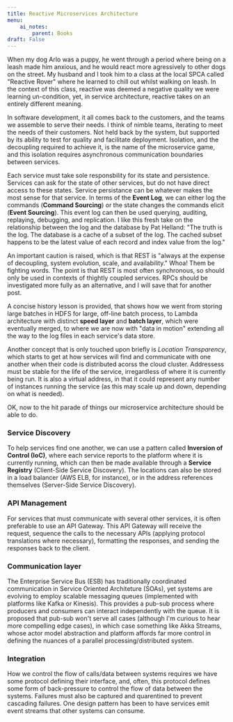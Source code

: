 ```yaml
---
title: Reactive Microservices Architecture
menu:
    ai_notes:
        parent: Books
draft: False 
---
```

When my dog Arlo was a puppy, he went through a period where being on a leash
made him anxious, and he would react more agressively to other dogs on the street.
My husband and I took him to a class at the local SPCA called "Reactive Rover"
where he learned to chill out whilst walking on leash. In the context of this
class, reactive was deemed a negative quality we were learning un-condition, yet, 
in service architecture, reactive takes on an entirely different meaning. 

In software development, it all comes back to the customers, and the teams we 
assemble to serve their needs. I think of nimble teams, iterating to meet the
needs of their customers. Not held back by the system, but supported by its 
ability to test for quality and facilitate deployment. Isolation, and the 
decoupling required to achieve it, is the name of the microservice game, and 
this isolation requires asynchronous communication boundaries between services.

Each service must take sole responsbility for its state and persistence. Services
can ask for the state of other services, but do not have direct access to these 
states. Service persistance can be whatever makes the most sense for that service.
In terms of the **Event Log**, we can either log the commands (**Command Sourcing**)
or the state changes the commands elicit (**Event Sourcing**). This event log
can then be used querying, auditing, replaying, debugging, and replication. I 
like this fresh take on the relationship between the log and the database by
Pat Helland: "The truth is the log. The database is a cache of a subset of the
log. The cached subset happens to be the latest value of each record and index
value from the log."

An important caution is raised, which is that REST is "always at the expense
of decoupling, system evolution, scale, and availability." Whoa! Them be 
fighting words. The point is that REST is most often synchronous, so should 
only be used in contexts of thightly coupled services. RPCs should be investigated
more fully as an alternative, and I will save that for another post. 

A concise history lesson is provided, that shows how we went from storing large
batches in HDFS for large, off-line batch process, to Lambda architecture with
distinct **speed layer** and **batch layer**, which were eventually merged, to
where we are now with "data in motion" extending all the way to the log files 
in each service's data store. 

Another concept that is only touched upon briefly is *Location Transparency*, 
which starts to get at how services will find and communicate with one another
when their code is distributed acorss the cloud cluster. Addressess must be
stable for the life of the service, irregardless of where it is currently being
run. It is also a virtual address, in that it could represent any number of 
instances running the service (as this may scale up and down, depending on 
what is needed).

OK, now to the hit parade of things our microservice architecture should be able
to do.

### Service Discovery

To help services find one another, we can use a pattern called **Inversion
of Control (IoC)**, where each service reports to the platform where it is 
currently running, which can then be made available through a **Service 
Registry** (Client-Side Service Discovery). The locations can also be 
stored in a load balancer (AWS ELB, for instance), or in the address references
themselves (Server-Side Service Discovery). 

### API Management

For services that must communicate with several other services, it is often
preferable to use an API Gateway. This API Gateway will receive the request,
sequence the calls to the necessary APIs (applying protocol translations
where necessary), formatting the responses, and sending the responses back 
to the client. 

### Communication layer

The Enterprise Service Bus (ESB) has traditionally coordinated communication in
Service Oriented Architeture (SOAs), yet systems are evolving to employ
scalable messaging queues (implemented with platforms like Kafka or Kinesis). 
This provides a pub-sub process where producers and consumers can interact 
independently with the queue. It is proposed that pub-sub won't serve all cases
(although I'm curious to hear more compelling edge cases), in which case 
something like Akka Streams, whose actor model abstraction and platform affords
far more control in defining the nuances of a parallel processing/distributed 
system. 

### Integration

How we control the flow of calls/data between systems requires we have some 
protocol defining their interface, and, often, this protocol defines some form
of back-pressure to control the flow of data between the systems. Failures
must also be captured and quarentined to prevent cascading failures. One design
pattern has been to have services emit event streams that other systems can 
consume.
